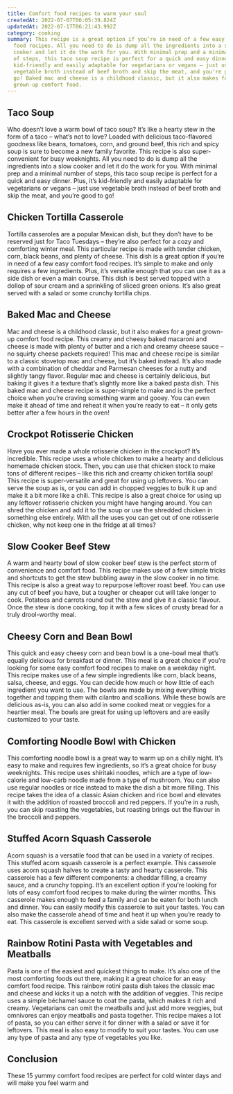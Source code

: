 ```yaml
---
title: Comfort food recipes to warm your soul
createdAt: 2022-07-07T06:05:39.824Z
updatedAt: 2022-07-17T06:21:43.992Z
category: cooking
summary: This recipe is a great option if you’re in need of a few easy comfort
  food recipes. All you need to do is dump all the ingredients into a slow
  cooker and let it do the work for you. With minimal prep and a minimal number
  of steps, this taco soup recipe is perfect for a quick and easy dinner. It's
  kid-friendly and easily adaptable for vegetarians or vegans – just use
  vegetable broth instead of beef broth and skip the meat, and you're good to
  go! Baked mac and cheese is a childhood classic, but it also makes for a great
  grown-up comfort food.
---
```


## Taco Soup

Who doesn’t love a warm bowl of taco soup? It’s like a hearty stew in the form of a taco – what’s not to love? Loaded with delicious taco-flavored goodness like beans, tomatoes, corn, and ground beef, this rich and spicy soup is sure to become a new family favorite.
This recipe is also super-convenient for busy weeknights. All you need to do is dump all the ingredients into a slow cooker and let it do the work for you. With minimal prep and a minimal number of steps, this taco soup recipe is perfect for a quick and easy dinner. Plus, it’s kid-friendly and easily adaptable for vegetarians or vegans – just use vegetable broth instead of beef broth and skip the meat, and you’re good to go!

## Chicken Tortilla Casserole

Tortilla casseroles are a popular Mexican dish, but they don’t have to be reserved just for Taco Tuesdays – they’re also perfect for a cozy and comforting winter meal. This particular recipe is made with tender chicken, corn, black beans, and plenty of cheese.
This dish is a great option if you’re in need of a few easy comfort food recipes. It’s simple to make and only requires a few ingredients. Plus, it’s versatile enough that you can use it as a side dish or even a main course. This dish is best served topped with a dollop of sour cream and a sprinkling of sliced green onions. It’s also great served with a salad or some crunchy tortilla chips.

## Baked Mac and Cheese

Mac and cheese is a childhood classic, but it also makes for a great grown-up comfort food recipe. This creamy and cheesy baked macaroni and cheese is made with plenty of butter and a rich and creamy cheese sauce – no squirty cheese packets required!
This mac and cheese recipe is similar to a classic stovetop mac and cheese, but it’s baked instead. It’s also made with a combination of cheddar and Parmesan cheeses for a nutty and slightly tangy flavor. Regular mac and cheese is certainly delicious, but baking it gives it a texture that’s slightly more like a baked pasta dish.
This baked mac and cheese recipe is super-simple to make and is the perfect choice when you’re craving something warm and gooey. You can even make it ahead of time and reheat it when you’re ready to eat – it only gets better after a few hours in the oven!

## Crockpot Rotisserie Chicken

Have you ever made a whole rotisserie chicken in the crockpot? It’s incredible. This recipe uses a whole chicken to make a hearty and delicious homemade chicken stock. Then, you can use that chicken stock to make tons of different recipes – like this rich and creamy chicken tortilla soup!
This recipe is super-versatile and great for using up leftovers. You can serve the soup as is, or you can add in chopped veggies to bulk it up and make it a bit more like a chili. This recipe is also a great choice for using up any leftover rotisserie chicken you might have hanging around. You can shred the chicken and add it to the soup or use the shredded chicken in something else entirely. With all the uses you can get out of one rotisserie chicken, why not keep one in the fridge at all times?

## Slow Cooker Beef Stew

A warm and hearty bowl of slow cooker beef stew is the perfect storm of convenience and comfort food. This recipe makes use of a few simple tricks and shortcuts to get the stew bubbling away in the slow cooker in no time.
This recipe is also a great way to repurpose leftover roast beef. You can use any cut of beef you have, but a tougher or cheaper cut will take longer to cook. Potatoes and carrots round out the stew and give it a classic flavour. Once the stew is done cooking, top it with a few slices of crusty bread for a truly drool-worthy meal.

## Cheesy Corn and Bean Bowl

This quick and easy cheesy corn and bean bowl is a one-bowl meal that’s equally delicious for breakfast or dinner. This meal is a great choice if you’re looking for some easy comfort food recipes to make on a weekday night.
This recipe makes use of a few simple ingredients like corn, black beans, salsa, cheese, and eggs. You can decide how much or how little of each ingredient you want to use. The bowls are made by mixing everything together and topping them with cilantro and scallions.
While these bowls are delicious as-is, you can also add in some cooked meat or veggies for a heartier meal. The bowls are great for using up leftovers and are easily customized to your taste.

## Comforting Noodle Bowl with Chicken

This comforting noodle bowl is a great way to warm up on a chilly night. It’s easy to make and requires few ingredients, so it’s a great choice for busy weeknights.
This recipe uses shiritaki noodles, which are a type of low-calorie and low-carb noodle made from a type of mushroom. You can also use regular noodles or rice instead to make the dish a bit more filling.
This recipe takes the idea of a classic Asian chicken and rice bowl and elevates it with the addition of roasted broccoli and red peppers. If you’re in a rush, you can skip roasting the vegetables, but roasting brings out the flavour in the broccoli and peppers.

## Stuffed Acorn Squash Casserole

Acorn squash is a versatile food that can be used in a variety of recipes. This stuffed acorn squash casserole is a perfect example. This casserole uses acorn squash halves to create a tasty and hearty casserole.
This casserole has a few different components: a cheddar filling, a creamy sauce, and a crunchy topping. It’s an excellent option if you’re looking for lots of easy comfort food recipes to make during the winter months. This casserole makes enough to feed a family and can be eaten for both lunch and dinner.
You can easily modify this casserole to suit your tastes. You can also make the casserole ahead of time and heat it up when you’re ready to eat. This casserole is excellent served with a side salad or some soup.

## Rainbow Rotini Pasta with Vegetables and Meatballs

Pasta is one of the easiest and quickest things to make. It’s also one of the most comforting foods out there, making it a great choice for an easy comfort food recipe. This rainbow rotini pasta dish takes the classic mac and cheese and kicks it up a notch with the addition of veggies.
This recipe uses a simple béchamel sauce to coat the pasta, which makes it rich and creamy. Vegetarians can omit the meatballs and just add more veggies, but omnivores can enjoy meatballs and pasta together.
This recipe makes a lot of pasta, so you can either serve it for dinner with a salad or save it for leftovers. This meal is also easy to modify to suit your tastes. You can use any type of pasta and any type of vegetables you like.

## Conclusion

These 15 yummy comfort food recipes are perfect for cold winter days and will make you feel warm and
